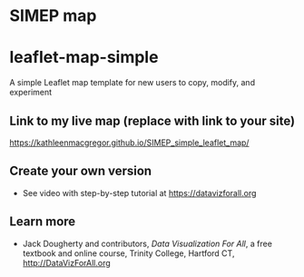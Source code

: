 # SIMEP map

# leaflet-map-simple
A simple Leaflet map template for new users to copy, modify, and experiment

## Link to my live map (replace with link to your site)

https://kathleenmacgregor.github.io/SIMEP_simple_leaflet_map/





















## Create your own version
- See video with step-by-step tutorial at https://datavizforall.org

## Learn more
- Jack Dougherty and contributors, *Data Visualization For All*, a free textbook and online course, Trinity College, Hartford CT, http://DataVizForAll.org
